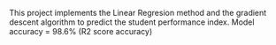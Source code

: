 This project implements the Linear Regresion method and the gradient descent algorithm to predict the student performance index. 
Model accuracy = 98.6% (R2 score accuracy)
